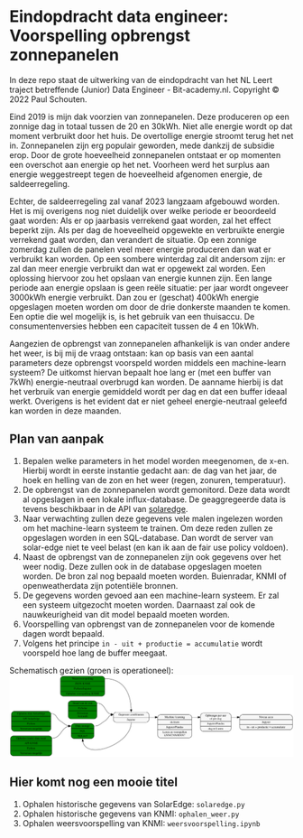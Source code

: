 # Eindopdracht data engineer: Voorspelling opbrengst zonnepanelen

In deze repo staat de uitwerking van de eindopdracht van het NL Leert traject betreffende (Junior) Data Engineer - Bit-academy.nl. Copyright &copy; 2022 Paul Schouten.

Eind 2019 is mijn dak voorzien van zonnepanelen. Deze produceren op een zonnige dag in totaal tussen de 20 en 30kWh. Niet alle energie wordt op dat moment verbruikt door het huis. De overtollige energie stroomt terug het net in. Zonnepanelen zijn erg populair geworden, mede dankzij de subsidie erop. Door de grote hoeveelheid zonnepanelen ontstaat er op momenten een overschot aan energie op het net. Voorheen werd het surplus aan energie weggestreept tegen de hoeveelheid afgenomen energie, de saldeerregeling. 

Echter, de saldeerregeling zal vanaf 2023 langzaam afgebouwd worden. Het is mij overigens nog niet duidelijk over welke periode er beoordeeld gaat worden: Als er op jaarbasis verrekend gaat worden, zal het effect beperkt zijn. Als per dag de hoeveelheid opgewekte en verbruikte energie verrekend gaat worden, dan verandert de situatie. Op een zonnige zomerdag zullen de panelen veel meer energie produceren dan wat er verbruikt kan worden. Op een sombere winterdag zal dit andersom zijn: er zal dan meer energie verbruikt dan wat er opgewekt zal worden. Een oplossing hiervoor zou het opslaan van energie kunnen zijn. Een lange periode aan energie opslaan is geen reële situatie: per jaar wordt ongeveer 3000kWh energie verbruikt. Dan zou er (geschat) 400kWh energie opgeslagen moeten worden om door de drie donkerste maanden te komen. Een optie die wel mogelijk is, is het gebruik van een thuisaccu. De consumentenversies hebben een capaciteit tussen de 4 en 10kWh. 

Aangezien de opbrengst van zonnepanelen afhankelijk is van onder andere het weer, is bij mij de vraag ontstaan: kan op basis van een aantal parameters deze opbrengst voorspeld worden middels een machine-learn systeem? De uitkomst hiervan bepaalt hoe lang er (met een buffer van 7kWh) energie-neutraal overbrugd kan worden. De aanname hierbij is dat het verbruik van energie gemiddeld wordt per dag en dat een buffer ideaal werkt. Overigens is het evident dat er niet geheel energie-neutraal geleefd kan worden in deze maanden.

## Plan van aanpak

1. Bepalen welke parameters in het model worden meegenomen, de x-en. Hierbij wordt in eerste instantie gedacht aan: de dag van het jaar, de hoek en helling van de zon en het weer (regen, zonuren, temperatuur).
2. De opbrengst van de zonnepanelen wordt gemonitord. Deze data wordt al opgeslagen in een lokale influx-database. De geaggregeerde data is tevens beschikbaar in de API van [solaredge](https://www.solaredge.com/sites/default/files/se_monitoring_api.pdf).
3. Naar verwachting zullen deze gegevens vele malen ingelezen worden om het machine-learn systeem te trainen. Om deze reden zullen ze opgeslagen worden in een SQL-database. Dan wordt de server van solar-edge niet te veel belast (en kan ik aan de fair use policy voldoen).
4. Naast de opbrengst van de zonnepanelen zijn ook gegevens over het weer nodig. Deze zullen ook in de database opgeslagen moeten worden. De bron zal nog bepaald moeten worden. Buienradar, KNMI of openweatherdata zijn potentiële bronnen.
5. De gegevens worden gevoed aan een machine-learn systeem. Er zal een systeem uitgezocht moeten worden. Daarnaast zal ook de nauwkeurigheid van dit model bepaald moeten worden.
6. Voorspelling van opbrengst van de zonnepanelen voor de komende dagen wordt bepaald.
7. Volgens het principe `in - uit + productie = accumulatie` wordt voorspeld hoe lang de buffer meegaat.

Schematisch gezien (groen is operationeel):
![diagram](https://github.com/bosgnoom/data-engineer-eindopdracht/blob/main/diagram.svg)

## Hier komt nog een mooie titel

1. Ophalen historische gegevens van SolarEdge: `solaredge.py`
2. Ophalen historische gegevens van KNMI: `ophalen_weer.py`
3. Ophalen weersvoorspelling van KNMI: `weersvoorspelling.ipynb`

